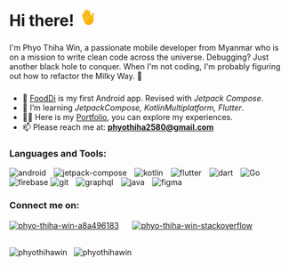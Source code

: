  
<h1 align="left">Hi there! <img src="./images/hand_wave.gif" height="30" /></h1>  

###

<p align="left">I'm Phyo Thiha Win, a passionate mobile developer from Myanmar who is on a mission to write clean code across the universe. Debugging? Just another black hole to conquer. When I'm not coding, I'm probably figuring out how to refactor the Milky Way. 🌠 </p>

###

<!---
<p align="left"> <img src="https://komarev.com/ghpvc/?username=phyothihawin&label=Profile%20views&color=0e75b6&style=flat" alt="phyothihawin" /> </p> 
---> 
  
- 🔭 [FoodDi](https://play.google.com/store/apps/details?id=com.pthw.food) is my first Android app. Revised with <i>Jetpack Compose</i>.
- 🌱 I’m learning <i>JetpackCompose, KotlinMultiplatform, Flutter</i>.    
- 👨‍💻 Here is my [Portfolio](https://phyothihawin.github.io/), you can explore my experiences.
- 📫 Please reach me at: **phyothiha2580@gmail.com** 
 
###
 
<h3 align="left">Languages and Tools:</h3>  
<p align="left"> 
<a href="https://developer.android.com" style="text-decoration: none;"> <img src="https://skillicons.dev/icons?i=androidstudio" alt="android" height="40"/></a>
<img width="6" />
<a href="https://developer.android.com/compose" style="text-decoration: none;"> <img src="https://developer.android.com/static/events/dev-challenge/images/dev-challenge_jetpack-compose-asset.svg" alt="jetpack-compose" height="40"/></a> 
<img width="6" />
<a href="https://kotlinlang.org" style="text-decoration: none;"> <img src="https://skillicons.dev/icons?i=kotlin" alt="kotlin" height="40"/></a>
<img width="6" />
<a href="https://flutter.dev" style="text-decoration: none;"> <img src="https://skillicons.dev/icons?i=flutter" alt="flutter" height="40"/></a> 
<img width="6" />
<a href="https://dart.dev" style="text-decoration: none;"> <img src="https://skillicons.dev/icons?i=dart" alt="dart" height="40"/></a> 
<img width="6" />
<a href="https://go.dev/" style="text-decoration: none;"> <img src="https://skillicons.dev/icons?i=go" alt="Go" height="40"/></a>
<img width="6" />
<a href="https://firebase.google.com/" style="text-decoration: none;"> <img src="https://skillicons.dev/icons?i=firebase" alt="firebase" height="40"/></a> 
<a href="https://git-scm.com/" style="text-decoration: none;"> <img src="https://skillicons.dev/icons?i=git" alt="git" width="40" height="40"/></a> 
<img width="6" />
<a href="https://graphql.org" style="text-decoration: none;"> <img src="https://skillicons.dev/icons?i=graphql" alt="graphql" height="40"/></a> 
<img width="6" />
<a href="https://www.java.com" style="text-decoration: none;"> <img src="https://skillicons.dev/icons?i=java" alt="java" height="40"/></a> 
<img width="6" />
<a href="https://www.figma.com/" style="text-decoration: none;"> <img src="https://skillicons.dev/icons?i=figma" alt="figma" height="40"/></a> 
</p>  

###

<h3 align="left">Connect me on:</h3>  
<p align="left">  
<a href="https://linkedin.com/in/phyo-thiha-win-a8a496183" target="blank"><img align="center" src="https://freelogopng.com/images/all_img/1656958733linkedin-logo-png.png" alt="phyo-thiha-win-a8a496183" height="30" /></a> 
<img width="16">
<a href="https://stackoverflow.com/users/19853487/phyo-thiha-win" target="blank"><img align="center" src="https://encrypted-tbn0.gstatic.com/images?q=tbn:ANd9GcTGKjhz5aIvPEBpyvbCsK5xF41jhD_v83ZWIw&s" alt="phyo-thiha-win-stackoverflow" height="32" /></a>  
</p> 

<br>

<div>
<img src="https://github-readme-stats.vercel.app/api/top-langs?username=phyothihawin&show_icons=true&layout=compact&locale=en&langs_count=5&theme=dark&order=2" height="160" alt="phyothihawin" /> &nbsp; 
<img src="https://github-readme-stats.vercel.app/api?username=phyothihawin&show_icons=true&locale=en&theme=dark" height="160"  alt="phyothihawin" />
</div>


<!---  
<p><img align="center" src="https://github-readme-streak-stats.herokuapp.com/?user=phyothihawin&" alt="phyothihawin" /></p>  
--->
  
  
<!---  
PhyoThihaWin/PhyoThihaWin is a ✨ special ✨ repository because its `README.md` (this file) appears on your GitHub profile.  
You can click the Preview link to take a look at your changes.  
--->
